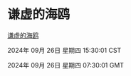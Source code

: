 # 谦虚的海鸥
[谦虚的海鸥](http://219.139.198.207:56308/qxdho/course/base/hotlink/index.php)

2024年 09月 26日 星期四 15:30:01 CST

2024年 09月 26日 星期四 07:30:01 GMT
